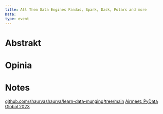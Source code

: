 ```yaml
---
title: All Them Data Engines Pandas, Spark, Dask, Polars and more
Data: 
type: event
---
```

# Abstrakt
# Opinia

# Notes
[github.com/shauryashaurya/learn-data-munging/tree/main](https://github.com/shauryashaurya/learn-data-munging/tree/main)
[Airmeet: PyData Global 2023](https://www.airmeet.com/event/f9c47480-3c61-11ee-abb4-63f72bf65ec2)